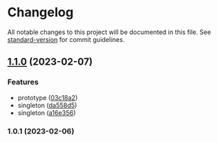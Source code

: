 # Changelog

All notable changes to this project will be documented in this file. See [standard-version](https://github.com/conventional-changelog/standard-version) for commit guidelines.

## [1.1.0](https://github.com/classroomLabs/qindel-design_patterns-febrero/compare/v1.0.1...v1.1.0) (2023-02-07)


### Features

* prototype ([03c18a2](https://github.com/classroomLabs/qindel-design_patterns-febrero/commit/03c18a267b5f5029efca3aa6da55b60d5402cf3d))
* singleton ([da558d5](https://github.com/classroomLabs/qindel-design_patterns-febrero/commit/da558d5d3570de0650316b90a60d41b5bac1cdb1))
* singleton ([a16e356](https://github.com/classroomLabs/qindel-design_patterns-febrero/commit/a16e356188dfca67499394d8ad4acab3f867da5d))

### 1.0.1 (2023-02-06)
